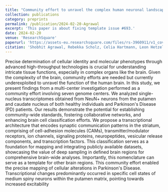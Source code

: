 ```yaml
---
title: "Community effort to unravel the complex human neuronal landscape exemplified for the striatum"
collection: publications
category: preprints
permalink: /publication/2024-02-20-Agrawal
excerpt: 'This paper is about fixing template issue #693.'
date: 2024-02-20
venue: 'ResearchSquare'
paperurl: 'https://assets-eu.researchsquare.com/files/rs-3960911/v1_covered_b7af44ae-caba-4ae1-b643-e73576638b7f.pdf?c=1714657171'
citation: 'Shobhit Agrawal, Rebekka Scholz, Celia Hartmann, Leon Hetzel, Caterina Carraro, Joana Bernardes, Tobias Lautwein, Susanne Reinhardt, Marek Franitza, Janina Fuss, Antje Schulze-Selting, André Heimbach, Thomas Conrad, Elena Buena-Atienza, Maren Buettner, Tarek Elmzzahi, Tal Pacht, Stefan Paulusch, Tassilo Wollenweber, Sabine Kock, Maren Falk-Paulsen, Juliana Roscito, Stefan Czemmel, Netherlands Brain Bank, Matthias Becker, Elena De-Domenico, Lorenzo Bonaguro, Sören Franzenburg, Karl Koehrer, Nicolas Casadei, Kristian Händler, Andreas Dahl, Inge Huitinga, Janine Altmueller, Peter Nuernberg, Ezio Bonifacio, Olaf Rieß, Philip Rosenstiel, Dagmar Wieczorek, Markus Noethen, Fabian Theis, Thomas Ulas, Marc Beyer, Joachim Schultze. (2024). &quot;Community effort to unravel the complex human neuronal landscape exemplified for the striatum.&quot; <i>ResearchSquare</i>.'
---
```


Precise determination of cellular identity and molecular phenotypes through advanced high-throughput technologies is crucial for understanding intricate tissue functions, especially in complex organs like the brain. Given the complexity of the brain, community efforts are needed but currently underexploited to unravel the function of the human brain. In this study, we present findings from a multi-center investigation performed as a community effort involving seven genome centers. We analyzed single-nucleus transcriptomes obtained from NeuN+ neurons from the putamen and caudate nucleus of both healthy individuals and Parkinson's Disease (PD) patients. Our results demonstrate the potential for establishing community-wide standards, fostering collaborative networks, and enhancing brain cell classification efforts. We propose a transcriptional architecture that encodes synaptic communication patterns in the striatum, comprising of cell-adhesion molecules (CAMs), transmitter/modulator receptors, ion channels, signaling proteins, neuropeptides, vesicular release components, and transcription factors. This classification serves as a foundation for mapping and integrating publicly available datasets, showcasing the value of deep sampling in defined brain regions for comprehensive brain-wide analyses. Importantly, this nomenclature can serve as a template for other brain regions. This community effort enabled the precise mapping of cellular alterations in Parkinson's Disease. Transcriptional changes predominantly occurred in specific cell states of medium spiny neurons within the putamen matrix, pointing towards increased excitability